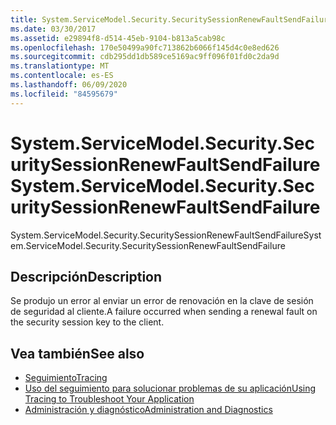 ```yaml
---
title: System.ServiceModel.Security.SecuritySessionRenewFaultSendFailure
ms.date: 03/30/2017
ms.assetid: e29894f8-d514-45eb-9104-b813a5cab98c
ms.openlocfilehash: 170e50499a90fc713862b6066f145d4c0e8ed626
ms.sourcegitcommit: cdb295dd1db589ce5169ac9ff096f01fd0c2da9d
ms.translationtype: MT
ms.contentlocale: es-ES
ms.lasthandoff: 06/09/2020
ms.locfileid: "84595679"
---
```

# <a name="systemservicemodelsecuritysecuritysessionrenewfaultsendfailure"></a><span data-ttu-id="c9198-102">System.ServiceModel.Security.SecuritySessionRenewFaultSendFailure</span><span class="sxs-lookup"><span data-stu-id="c9198-102">System.ServiceModel.Security.SecuritySessionRenewFaultSendFailure</span></span>
<span data-ttu-id="c9198-103">System.ServiceModel.Security.SecuritySessionRenewFaultSendFailure</span><span class="sxs-lookup"><span data-stu-id="c9198-103">System.ServiceModel.Security.SecuritySessionRenewFaultSendFailure</span></span>  
  
## <a name="description"></a><span data-ttu-id="c9198-104">Descripción</span><span class="sxs-lookup"><span data-stu-id="c9198-104">Description</span></span>  
 <span data-ttu-id="c9198-105">Se produjo un error al enviar un error de renovación en la clave de sesión de seguridad al cliente.</span><span class="sxs-lookup"><span data-stu-id="c9198-105">A failure occurred when sending a renewal fault on the security session key to the client.</span></span>  
  
## <a name="see-also"></a><span data-ttu-id="c9198-106">Vea también</span><span class="sxs-lookup"><span data-stu-id="c9198-106">See also</span></span>

- [<span data-ttu-id="c9198-107">Seguimiento</span><span class="sxs-lookup"><span data-stu-id="c9198-107">Tracing</span></span>](index.md)
- [<span data-ttu-id="c9198-108">Uso del seguimiento para solucionar problemas de su aplicación</span><span class="sxs-lookup"><span data-stu-id="c9198-108">Using Tracing to Troubleshoot Your Application</span></span>](using-tracing-to-troubleshoot-your-application.md)
- [<span data-ttu-id="c9198-109">Administración y diagnóstico</span><span class="sxs-lookup"><span data-stu-id="c9198-109">Administration and Diagnostics</span></span>](../index.md)
